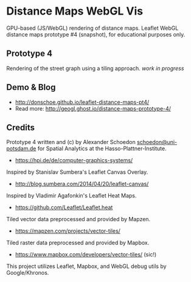 Distance Maps WebGL Vis
=======================

GPU-based (JS/WebGL) rendering of distance maps. Leaflet WebGL distance maps prototype #4 (snapshot), for educational purposes only.


Prototype 4
-----------

Rendering of the street graph using a tiling approach. *work in progress*

Demo & Blog
-----------

  - http://donschoe.github.io/leaflet-distance-maps-pt4/
  - Read more: http://geogl.ghost.io/distance-maps-prototype-4/

Credits
-------

Prototype 4 written and (c) by Alexander Schoedon <schoedon@uni-potsdam.de>
for Spatial Analytics at the Hasso-Plattner-Institute.
  - https://hpi.de/de/computer-graphics-systems/

Inspired by Stanislav Sumbera's Leaflet Canvas Overlay.
  - http://blog.sumbera.com/2014/04/20/leaflet-canvas/

Inspired by Vladimir Agafonkin's Leaflet Heat Maps.
  - https://github.com/Leaflet/Leaflet.heat

Tiled vector data preprocessed and provided by Mapzen.
  - https://mapzen.com/projects/vector-tiles/

Tiled raster data preprocessed and provided by Mapbox.
  - https://www.mapbox.com/developers/vector-tiles/ (sic!)

This project utilizes Leaflet, Mapbox, and WebGL debug utils by Google/Khronos.
